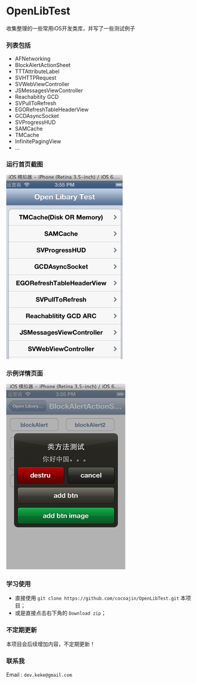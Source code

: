 OpenLibTest
===========

收集整理的一些常用iOS开发类库，并写了一些测试例子 

### 列表包括
- AFNetworking
- BlockAlertActionSheet
- TTTAttributeLabel
- SVHTTPRequest
- SVWebViewController
- JSMessagesViewController
- Reachabitity GCD
- SVPullToRefresh
- EGORefreshTableHeaderView
- GCDAsyncSocket
- SVProgressHUD
- SAMCache
- TMCache
- InfinitePagingView
- ...

### 运行首页截图
![首页](screen/index.png)


### 示例详情页面
![详情](screen/detail.png)

### 学习使用

+ 直接使用 `git clone https://github.com/cocoajin/OpenLibTest.git` 本项目；
+ 或是直接点击右下角的 `Download zip`；

### 不定期更新
本项目会后续增加内容，不定期更新！

### 联系我
Email : `dev.keke@gmail.com`
